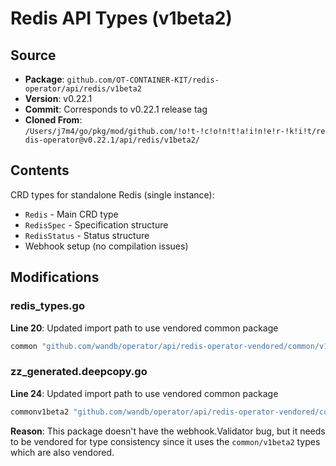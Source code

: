 # Redis API Types (v1beta2)

## Source
- **Package**: `github.com/OT-CONTAINER-KIT/redis-operator/api/redis/v1beta2`
- **Version**: v0.22.1
- **Commit**: Corresponds to v0.22.1 release tag
- **Cloned From**: `/Users/j7m4/go/pkg/mod/github.com/!o!t-!c!o!n!t!a!i!n!e!r-!k!i!t/redis-operator@v0.22.1/api/redis/v1beta2/`

## Contents
CRD types for standalone Redis (single instance):
- `Redis` - Main CRD type
- `RedisSpec` - Specification structure
- `RedisStatus` - Status structure
- Webhook setup (no compilation issues)

## Modifications

### redis_types.go
**Line 20**: Updated import path to use vendored common package
```go
common "github.com/wandb/operator/api/redis-operator-vendored/common/v1beta2"
```

### zz_generated.deepcopy.go
**Line 24**: Updated import path to use vendored common package
```go
commonv1beta2 "github.com/wandb/operator/api/redis-operator-vendored/common/v1beta2"
```

**Reason**: This package doesn't have the webhook.Validator bug, but it needs to be vendored for type consistency since it uses the `common/v1beta2` types which are also vendored.

